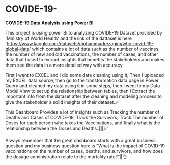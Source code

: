 # COVIDE-19-

**COVIDE-19 Data Analysis using Power BI**

This project is using power Bi to analyzing COVIDE-19 Dataset provided by 'Ministry of World Health' and the link of the dattaset is here 'https://www.kaggle.com/datasets/mohammadrezagim/who-covid-19-global-data' which contains a lot of data such as the number of vaccines, the number of new and old vaccinations, the number of cases, and other data that I used to extract insights that benefits the stakeholders and makes them see the data in a more detailed way with accuracy


First I went to EXCEL and I did some data cleaning using it, Then I uploaded my EXCEL data source, then go to the transformation data page in Power Query and cleaned my data using it in some steps, then I went to my Data Model View to set up the relationship between tables, then I Extract the important info from the dataset after the cleaning and modeling process to give the stakeholder a solid insights of their dataset.✅

This Dashboard Provides a lot of insights such as Tracking the number of Deaths and Cases of COVIDE-19, Track the Survivors, Track The number of Doses for each person who takes the Vaccinations, and finally what is the relationship between the Doses and Deaths.👨‍💻📈

Always remember that the great dashboard starts with a great business question and my business question here is "What is the impact of COVID-19 vaccinations on the number of cases, deaths, and survivors, and how does the dosage administration relate to the mortality rate?"🤔👌
